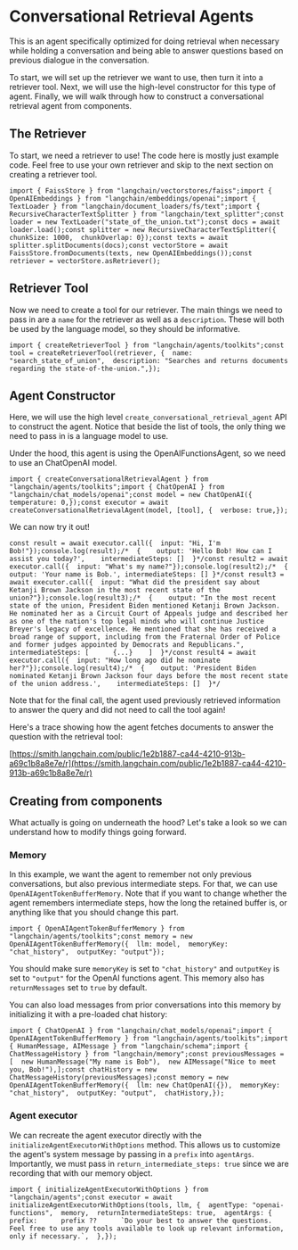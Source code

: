 Conversational Retrieval Agents
===============================

This is an agent specifically optimized for doing retrieval when necessary while holding a conversation and being able to answer questions based on previous dialogue in the conversation.

To start, we will set up the retriever we want to use, then turn it into a retriever tool. Next, we will use the high-level constructor for this type of agent. Finally, we will walk through how to construct a conversational retrieval agent from components.

The Retriever[](#the-retriever "Direct link to The Retriever")
---------------------------------------------------------------

To start, we need a retriever to use! The code here is mostly just example code. Feel free to use your own retriever and skip to the next section on creating a retriever tool.

    import { FaissStore } from "langchain/vectorstores/faiss";import { OpenAIEmbeddings } from "langchain/embeddings/openai";import { TextLoader } from "langchain/document_loaders/fs/text";import { RecursiveCharacterTextSplitter } from "langchain/text_splitter";const loader = new TextLoader("state_of_the_union.txt");const docs = await loader.load();const splitter = new RecursiveCharacterTextSplitter({  chunkSize: 1000,  chunkOverlap: 0});const texts = await splitter.splitDocuments(docs);const vectorStore = await FaissStore.fromDocuments(texts, new OpenAIEmbeddings());const retriever = vectorStore.asRetriever();

Retriever Tool[](#retriever-tool "Direct link to Retriever Tool")
------------------------------------------------------------------

Now we need to create a tool for our retriever. The main things we need to pass in are a `name` for the retriever as well as a `description`. These will both be used by the language model, so they should be informative.

    import { createRetrieverTool } from "langchain/agents/toolkits";const tool = createRetrieverTool(retriever, {  name: "search_state_of_union",  description: "Searches and returns documents regarding the state-of-the-union.",});

Agent Constructor[](#agent-constructor "Direct link to Agent Constructor")
---------------------------------------------------------------------------

Here, we will use the high level `create_conversational_retrieval_agent` API to construct the agent. Notice that beside the list of tools, the only thing we need to pass in is a language model to use.

Under the hood, this agent is using the OpenAIFunctionsAgent, so we need to use an ChatOpenAI model.

    import { createConversationalRetrievalAgent } from "langchain/agents/toolkits";import { ChatOpenAI } from "langchain/chat_models/openai";const model = new ChatOpenAI({  temperature: 0,});const executor = await createConversationalRetrievalAgent(model, [tool], {  verbose: true,});

We can now try it out!

    const result = await executor.call({  input: "Hi, I'm Bob!"});console.log(result);/*  {    output: 'Hello Bob! How can I assist you today?',    intermediateSteps: []  }*/const result2 = await executor.call({  input: "What's my name?"});console.log(result2);/*  { output: 'Your name is Bob.', intermediateSteps: [] }*/const result3 = await executor.call({  input: "What did the president say about Ketanji Brown Jackson in the most recent state of the union?"});console.log(result3);/*  {    output: "In the most recent state of the union, President Biden mentioned Ketanji Brown Jackson. He nominated her as a Circuit Court of Appeals judge and described her as one of the nation's top legal minds who will continue Justice Breyer's legacy of excellence. He mentioned that she has received a broad range of support, including from the Fraternal Order of Police and former judges appointed by Democrats and Republicans.",    intermediateSteps: [      {...}    ]  }*/const result4 = await executor.call({  input: "How long ago did he nominate her?"});console.log(result4);/*  {    output: 'President Biden nominated Ketanji Brown Jackson four days before the most recent state of the union address.',    intermediateSteps: []  }*/

Note that for the final call, the agent used previously retrieved information to answer the query and did not need to call the tool again!

Here's a trace showing how the agent fetches documents to answer the question with the retrieval tool:

[https://smith.langchain.com/public/1e2b1887-ca44-4210-913b-a69c1b8a8e7e/r](https://smith.langchain.com/public/1e2b1887-ca44-4210-913b-a69c1b8a8e7e/r)

Creating from components[](#creating-from-components "Direct link to Creating from components")
------------------------------------------------------------------------------------------------

What actually is going on underneath the hood? Let's take a look so we can understand how to modify things going forward.

### Memory[](#memory "Direct link to Memory")

In this example, we want the agent to remember not only previous conversations, but also previous intermediate steps. For that, we can use `OpenAIAgentTokenBufferMemory`. Note that if you want to change whether the agent remembers intermediate steps, how the long the retained buffer is, or anything like that you should change this part.

    import { OpenAIAgentTokenBufferMemory } from "langchain/agents/toolkits";const memory = new OpenAIAgentTokenBufferMemory({  llm: model,  memoryKey: "chat_history",  outputKey: "output"});

You should make sure `memoryKey` is set to `"chat_history"` and `outputKey` is set to `"output"` for the OpenAI functions agent. This memory also has `returnMessages` set to `true` by default.

You can also load messages from prior conversations into this memory by initializing it with a pre-loaded chat history:

    import { ChatOpenAI } from "langchain/chat_models/openai";import { OpenAIAgentTokenBufferMemory } from "langchain/agents/toolkits";import { HumanMessage, AIMessage } from "langchain/schema";import { ChatMessageHistory } from "langchain/memory";const previousMessages = [  new HumanMessage("My name is Bob"),  new AIMessage("Nice to meet you, Bob!"),];const chatHistory = new ChatMessageHistory(previousMessages);const memory = new OpenAIAgentTokenBufferMemory({  llm: new ChatOpenAI({}),  memoryKey: "chat_history",  outputKey: "output",  chatHistory,});

### Agent executor[](#agent-executor "Direct link to Agent executor")

We can recreate the agent executor directly with the `initializeAgentExecutorWithOptions` method. This allows us to customize the agent's system message by passing in a `prefix` into `agentArgs`. Importantly, we must pass in `return_intermediate_steps: true` since we are recording that with our memory object.

    import { initializeAgentExecutorWithOptions } from "langchain/agents";const executor = await initializeAgentExecutorWithOptions(tools, llm, {  agentType: "openai-functions",  memory,  returnIntermediateSteps: true,  agentArgs: {    prefix:      prefix ??      `Do your best to answer the questions. Feel free to use any tools available to look up relevant information, only if necessary.`,  },});
